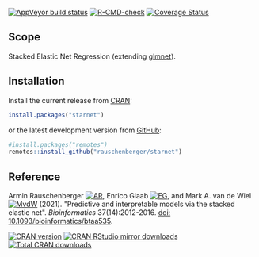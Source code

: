 
[![AppVeyor build status](https://ci.appveyor.com/api/projects/status/github/rauschenberger/starnet?svg=true)](https://ci.appveyor.com/project/rauschenberger/starnet)
[![R-CMD-check](https://github.com/rauschenberger/starnet/actions/workflows/R-CMD-check.yaml/badge.svg)](https://github.com/rauschenberger/starnet/actions/workflows/R-CMD-check.yaml)
[![Coverage Status](https://codecov.io/github/rauschenberger/starnet/coverage.svg?branch=master)](https://app.codecov.io/github/rauschenberger/starnet)

## Scope

Stacked Elastic Net Regression (extending
[glmnet](https://CRAN.R-project.org/package=glmnet)).

## Installation

Install the current release from
[CRAN](https://CRAN.R-project.org/package=starnet):

``` r
install.packages("starnet")
```

or the latest development version from
[GitHub](https://github.com/rauschenberger/starnet):

``` r
#install.packages("remotes")
remotes::install_github("rauschenberger/starnet")
```

## Reference

Armin Rauschenberger
[![AR](https://info.orcid.org/wp-content/uploads/2019/11/orcid_16x16.png)](https://orcid.org/0000-0001-6498-4801),
Enrico Glaab
[![EG](https://info.orcid.org/wp-content/uploads/2019/11/orcid_16x16.png)](https://orcid.org/0000-0003-3977-7469),
and Mark A. van de Wiel
[![MvdW](https://info.orcid.org/wp-content/uploads/2019/11/orcid_16x16.png)](https://orcid.org/0000-0003-4780-8472)
(2021).
"Predictive and interpretable models via the stacked elastic net".
*Bioinformatics*
37(14):2012-2016.
[doi: 10.1093/bioinformatics/btaa535](https://doi.org/10.1093/bioinformatics/btaa535).

[![CRAN version](https://www.r-pkg.org/badges/version/starnet)](https://CRAN.R-project.org/package=starnet)
[![CRAN RStudio mirror downloads](https://cranlogs.r-pkg.org/badges/starnet)](https://CRAN.R-project.org/package=starnet)
[![Total CRAN downloads](https://cranlogs.r-pkg.org/badges/grand-total/starnet)](https://CRAN.R-project.org/package=starnet)

